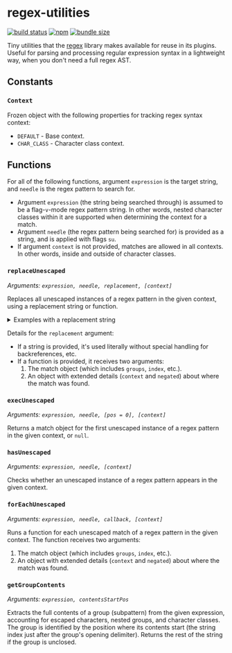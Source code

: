 ﻿# regex-utilities

[![build status](https://github.com/slevithan/regex-utilities/workflows/CI/badge.svg)](https://github.com/slevithan/regex-utilities/actions)
[![npm](https://img.shields.io/npm/v/regex-utilities)](https://www.npmjs.com/package/regex-utilities)
[![bundle size](https://deno.bundlejs.com/badge?q=regex-utilities&treeshake=[*])](https://bundlejs.com/?q=regex-utilities&treeshake=[*])

Tiny utilities that the [regex](https://github.com/slevithan/regex) library makes available for reuse in its plugins. Useful for parsing and processing regular expression syntax in a lightweight way, when you don't need a full regex AST.

## Constants

### `Context`

Frozen object with the following properties for tracking regex syntax context:

- `DEFAULT` - Base context.
- `CHAR_CLASS` - Character class context.

## Functions

For all of the following functions, argument `expression` is the target string, and `needle` is the regex pattern to search for.

- Argument `expression` (the string being searched through) is assumed to be a flag-`v`-mode regex pattern string. In other words, nested character classes within it are supported when determining the context for a match.
- Argument `needle` (the regex pattern being searched for) is provided as a string, and is applied with flags `su`.
- If argument `context` is not provided, matches are allowed in all contexts. In other words, inside and outside of character classes.

### `replaceUnescaped`

*Arguments: `expression, needle, replacement, [context]`*

Replaces all unescaped instances of a regex pattern in the given context, using a replacement string or function.

<details>
  <summary>Examples with a replacement string</summary>

```js
const str = '.\\.\\\\.[[\\.].].';
replaceUnescaped(str, '\\.', '@');
// → '@\\.\\\\@[[\\.]@]@'
replaceUnescaped(str, '\\.', '@', Context.DEFAULT);
// → '@\\.\\\\@[[\\.].]@'
replaceUnescaped(str, '\\.', '@', Context.CHAR_CLASS);
// → '.\\.\\\\.[[\\.]@].'
```
</details>

Details for the `replacement` argument:

- If a string is provided, it's used literally without special handling for backreferences, etc.
- If a function is provided, it receives two arguments:
  1. The match object (which includes `groups`, `index`, etc.).
  2. An object with extended details (`context` and `negated`) about where the match was found.

### `execUnescaped`

*Arguments: `expression, needle, [pos = 0], [context]`*

Returns a match object for the first unescaped instance of a regex pattern in the given context, or `null`.

### `hasUnescaped`

*Arguments: `expression, needle, [context]`*

Checks whether an unescaped instance of a regex pattern appears in the given context.

### `forEachUnescaped`

*Arguments: `expression, needle, callback, [context]`*

Runs a function for each unescaped match of a regex pattern in the given context. The function receives two arguments:

1. The match object (which includes `groups`, `index`, etc.).
2. An object with extended details (`context` and `negated`) about where the match was found.

### `getGroupContents`

*Arguments: `expression, contentsStartPos`*

Extracts the full contents of a group (subpattern) from the given expression, accounting for escaped characters, nested groups, and character classes. The group is identified by the position where its contents start (the string index just after the group's opening delimiter). Returns the rest of the string if the group is unclosed.

